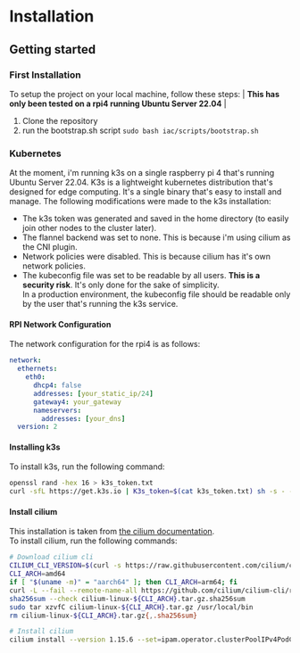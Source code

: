 # Installation
## Getting started
### First Installation
To setup the project on your local machine, follow these steps:
| **This has only been tested on a rpi4 running Ubuntu Server 22.04** |
1. Clone the repository
2. run the bootstrap.sh script `sudo bash iac/scripts/bootstrap.sh`  

### Kubernetes
At the moment, i'm running k3s on a single raspberry pi 4 that's running Ubuntu Server 22.04.
K3s is a lightweight kubernetes distribution that's designed for edge computing. It's a single binary that's easy to install and manage.
The following modifications were made to the k3s installation:
- The k3s token was generated and saved in the home directory (to easily join other nodes to the cluster later).
- The flannel backend was set to none. This is because i'm using cilium as the CNI plugin.
- Network policies were disabled. This is because cilium has it's own network policies.
- The kubeconfig file was set to be readable by all users. **This is a security risk**.  It's only done for the sake of simplicity.  
  In a production environment, the kubeconfig file should be readable only by the user that's running the k3s service.

#### RPI Network Configuration
The network configuration for the rpi4 is as follows:
```yaml
network:
  ethernets:
    eth0:
      dhcp4: false
      addresses: [your_static_ip/24]
      gateway4: your_gateway
      nameservers:
        addresses: [your_dns]
  version: 2
```

#### Installing k3s
To install k3s, run the following command:
```bash
openssl rand -hex 16 > k3s_token.txt
curl -sfL https://get.k3s.io | K3s_token=$(cat k3s_token.txt) sh -s - --cluster-init --write-kubeconfig-mode 644 --flannel-backend=none --disable-network-policy
```

#### Install cilium
This installation is taken from [the cilium documentation](https://docs.cilium.io/en/stable/installation/k3s/).  
To install cilium, run the following commands:
```bash
# Download cilium cli
CILIUM_CLI_VERSION=$(curl -s https://raw.githubusercontent.com/cilium/cilium-cli/main/stable.txt)
CLI_ARCH=amd64
if [ "$(uname -m)" = "aarch64" ]; then CLI_ARCH=arm64; fi
curl -L --fail --remote-name-all https://github.com/cilium/cilium-cli/releases/download/${CILIUM_CLI_VERSION}/cilium-linux-${CLI_ARCH}.tar.gz{,.sha256sum}
sha256sum --check cilium-linux-${CLI_ARCH}.tar.gz.sha256sum
sudo tar xzvfC cilium-linux-${CLI_ARCH}.tar.gz /usr/local/bin
rm cilium-linux-${CLI_ARCH}.tar.gz{,.sha256sum}

# Install cilium
cilium install --version 1.15.6 --set=ipam.operator.clusterPoolIPv4PodCIDRList="10.42.0.0/16"
```